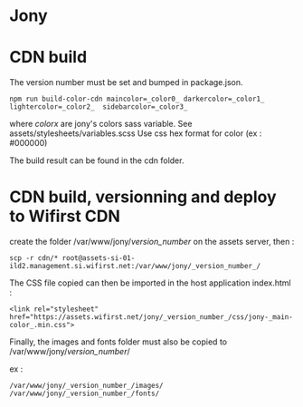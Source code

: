 # Jony

# CDN build

The version number must be set and bumped in package.json.

`npm run build-color-cdn maincolor=_color0_ darkercolor=_color1_  lightercolor=_color2_  sidebarcolor=_color3_`

where _colorx_ are jony's colors sass variable. See assets/stylesheets/variables.scss
Use css hex format for color (ex : #000000)

The build result can be found in the cdn folder.

# CDN build, versionning and deploy to Wifirst CDN

create the folder /var/www/jony/_version_number_ on the assets server, then :

`scp -r cdn/* root@assets-si-01-ild2.management.si.wifirst.net:/var/www/jony/_version_number_/`

The CSS file copied can then be imported in the host application index.html :

`<link rel="stylesheet" href="https://assets.wifirst.net/jony/_version_number_/css/jony-_main-color_.min.css"> `

Finally, the images and fonts folder must also be copied to /var/www/jony/_version_number_/

ex :

`/var/www/jony/_version_number_/images/`
`/var/www/jony/_version_number_/fonts/`
